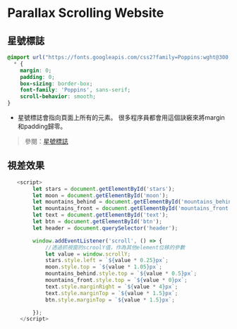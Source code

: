 # Parallax Scrolling Website

## **星號標誌**
```CSS
@import url("https://fonts.googleapis.com/css2?family=Poppins:wght@300,400,500,600,700,800,900&display=swap");
  * {
    margin: 0;
    padding: 0;
    box-sizing: border-box;
    font-family: 'Poppins', sans-serif;
    scroll-behavior: smooth;
}
```
* 星號標誌會指向頁面上所有的元素。 很多程序員都會用這個訣竅來將margin和padding歸零。
>參閱：[星號標誌](https://code.tutsplus.com/zh-hant/tutorials/the-30-css-selectors-you-must-memorize--net-16048)

## **視差效果**
```javascript
   <script>
        let stars = document.getElementById('stars');
        let moon = document.getElementById('moon');
        let mountains_behind = document.getElementById('mountains_behind');
        let mountains_front = document.getElementById('mountains_front');
        let text = document.getElementById('text');
        let btn = document.getElementById('btn');
        let header = document.querySelector('header');

        window.addEventListener('scroll', () => {
            //透過抓視窗的scroolY值，作為其他element位移的參數
            let value = window.scrollY;
            stars.style.left = `${value * 0.25}px`;
            moon.style.top = `${value * 1.05}px`;
            mountains_behind.style.top = `${value * 0.5}px`;
            mountains_front.style.top = `${value * 0}px`;
            text.style.marginRight = `${value * 4}px`;
            text.style.marginTop = `${value * 1.5}px`;
            btn.style.marginTop = `${value * 1.5}px`;

        });
    </script>
```



